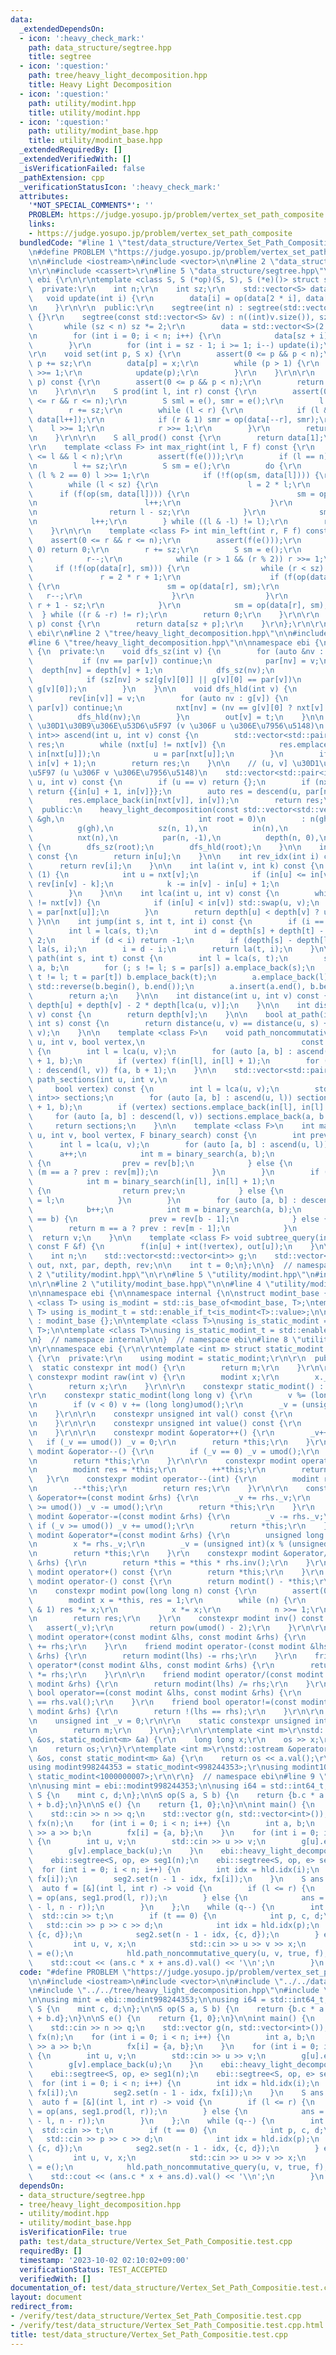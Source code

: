```yaml
---
data:
  _extendedDependsOn:
  - icon: ':heavy_check_mark:'
    path: data_structure/segtree.hpp
    title: segtree
  - icon: ':question:'
    path: tree/heavy_light_decomposition.hpp
    title: Heavy Light Decomposition
  - icon: ':question:'
    path: utility/modint.hpp
    title: utility/modint.hpp
  - icon: ':question:'
    path: utility/modint_base.hpp
    title: utility/modint_base.hpp
  _extendedRequiredBy: []
  _extendedVerifiedWith: []
  _isVerificationFailed: false
  _pathExtension: cpp
  _verificationStatusIcon: ':heavy_check_mark:'
  attributes:
    '*NOT_SPECIAL_COMMENTS*': ''
    PROBLEM: https://judge.yosupo.jp/problem/vertex_set_path_composite
    links:
    - https://judge.yosupo.jp/problem/vertex_set_path_composite
  bundledCode: "#line 1 \"test/data_structure/Vertex_Set_Path_Compositie.test.cpp\"\
    \n#define PROBLEM \"https://judge.yosupo.jp/problem/vertex_set_path_composite\"\
    \n\n#include <iostream>\n#include <vector>\n\n#line 2 \"data_structure/segtree.hpp\"\
    \n\r\n#include <cassert>\r\n#line 5 \"data_structure/segtree.hpp\"\n\r\nnamespace\
    \ ebi {\r\n\r\ntemplate <class S, S (*op)(S, S), S (*e)()> struct segtree {\r\n\
    \  private:\r\n    int n;\r\n    int sz;\r\n    std::vector<S> data;\r\n\r\n \
    \   void update(int i) {\r\n        data[i] = op(data[2 * i], data[2 * i + 1]);\r\
    \n    }\r\n\r\n  public:\r\n    segtree(int n) : segtree(std::vector<S>(n, e()))\
    \ {}\r\n    segtree(const std::vector<S> &v) : n((int)v.size()), sz(1) {\r\n \
    \       while (sz < n) sz *= 2;\r\n        data = std::vector<S>(2 * sz, e());\r\
    \n        for (int i = 0; i < n; i++) {\r\n            data[sz + i] = v[i];\r\n\
    \        }\r\n        for (int i = sz - 1; i >= 1; i--) update(i);\r\n    }\r\n\
    \r\n    void set(int p, S x) {\r\n        assert(0 <= p && p < n);\r\n       \
    \ p += sz;\r\n        data[p] = x;\r\n        while (p > 1) {\r\n            p\
    \ >>= 1;\r\n            update(p);\r\n        }\r\n    }\r\n\r\n    S get(int\
    \ p) const {\r\n        assert(0 <= p && p < n);\r\n        return data[p + sz];\r\
    \n    }\r\n\r\n    S prod(int l, int r) const {\r\n        assert(0 <= l && l\
    \ <= r && r <= n);\r\n        S sml = e(), smr = e();\r\n        l += sz;\r\n\
    \        r += sz;\r\n        while (l < r) {\r\n            if (l & 1) sml = op(sml,\
    \ data[l++]);\r\n            if (r & 1) smr = op(data[--r], smr);\r\n        \
    \    l >>= 1;\r\n            r >>= 1;\r\n        }\r\n        return op(sml, smr);\r\
    \n    }\r\n\r\n    S all_prod() const {\r\n        return data[1];\r\n    }\r\n\
    \r\n    template <class F> int max_right(int l, F f) const {\r\n        assert(0\
    \ <= l && l < n);\r\n        assert(f(e()));\r\n        if (l == n) return n;\r\
    \n        l += sz;\r\n        S sm = e();\r\n        do {\r\n            while\
    \ (l % 2 == 0) l >>= 1;\r\n            if (!f(op(sm, data[l]))) {\r\n        \
    \        while (l < sz) {\r\n                    l = 2 * l;\r\n              \
    \      if (f(op(sm, data[l]))) {\r\n                        sm = op(sm, data[l]);\r\
    \n                        l++;\r\n                    }\r\n                }\r\
    \n                return l - sz;\r\n            }\r\n            sm = op(sm, data[l]);\r\
    \n            l++;\r\n        } while ((l & -l) != l);\r\n        return n;\r\n\
    \    }\r\n\r\n    template <class F> int min_left(int r, F f) const {\r\n    \
    \    assert(0 <= r && r <= n);\r\n        assert(f(e()));\r\n        if (r ==\
    \ 0) return 0;\r\n        r += sz;\r\n        S sm = e();\r\n        do {\r\n\
    \            r--;\r\n            while (r > 1 && (r % 2)) r >>= 1;\r\n       \
    \     if (!f(op(data[r], sm))) {\r\n                while (r < sz) {\r\n     \
    \               r = 2 * r + 1;\r\n                    if (f(op(data[r], sm)))\
    \ {\r\n                        sm = op(data[r], sm);\r\n                     \
    \   r--;\r\n                    }\r\n                }\r\n                return\
    \ r + 1 - sz;\r\n            }\r\n            sm = op(data[r], sm);\r\n      \
    \  } while ((r & -r) != r);\r\n        return 0;\r\n    }\r\n\r\n    S operator[](int\
    \ p) const {\r\n        return data[sz + p];\r\n    }\r\n};\r\n\r\n}  // namespace\
    \ ebi\r\n#line 2 \"tree/heavy_light_decomposition.hpp\"\n\n#include <algorithm>\n\
    #line 6 \"tree/heavy_light_decomposition.hpp\"\n\nnamespace ebi {\n\nstruct heavy_light_decomposition\
    \ {\n  private:\n    void dfs_sz(int v) {\n        for (auto &nv : g[v]) {\n \
    \           if (nv == par[v]) continue;\n            par[nv] = v;\n          \
    \  depth[nv] = depth[v] + 1;\n            dfs_sz(nv);\n            sz[v] += sz[nv];\n\
    \            if (sz[nv] > sz[g[v][0]] || g[v][0] == par[v])\n                std::swap(nv,\
    \ g[v][0]);\n        }\n    }\n\n    void dfs_hld(int v) {\n        in[v] = t++;\n\
    \        rev[in[v]] = v;\n        for (auto nv : g[v]) {\n            if (nv ==\
    \ par[v]) continue;\n            nxt[nv] = (nv == g[v][0] ? nxt[v] : nv);\n  \
    \          dfs_hld(nv);\n        }\n        out[v] = t;\n    }\n\n    // [u, v)\
    \ \u30D1\u30B9\u306E\u53D6\u5F97 (v \u306F u \u306E\u7956\u5148)\n    std::vector<std::pair<int,\
    \ int>> ascend(int u, int v) const {\n        std::vector<std::pair<int, int>>\
    \ res;\n        while (nxt[u] != nxt[v]) {\n            res.emplace_back(in[u],\
    \ in[nxt[u]]);\n            u = par[nxt[u]];\n        }\n        if (u != v) res.emplace_back(in[u],\
    \ in[v] + 1);\n        return res;\n    }\n\n    // (u, v] \u30D1\u30B9\u306E\u53D6\
    \u5F97 (u \u306F v \u306E\u7956\u5148)\n    std::vector<std::pair<int, int>> descend(int\
    \ u, int v) const {\n        if (u == v) return {};\n        if (nxt[u] == nxt[v])\
    \ return {{in[u] + 1, in[v]}};\n        auto res = descend(u, par[nxt[v]]);\n\
    \        res.emplace_back(in[nxt[v]], in[v]);\n        return res;\n    }\n\n\
    \  public:\n    heavy_light_decomposition(const std::vector<std::vector<int>>\
    \ &gh,\n                              int root = 0)\n        : n(gh.size()),\n\
    \          g(gh),\n          sz(n, 1),\n          in(n),\n          out(n),\n\
    \          nxt(n),\n          par(n, -1),\n          depth(n, 0),\n          rev(n)\
    \ {\n        dfs_sz(root);\n        dfs_hld(root);\n    }\n\n    int idx(int u)\
    \ const {\n        return in[u];\n    }\n\n    int rev_idx(int i) const {\n  \
    \      return rev[i];\n    }\n\n    int la(int v, int k) const {\n        while\
    \ (1) {\n            int u = nxt[v];\n            if (in[u] <= in[v] - k) return\
    \ rev[in[v] - k];\n            k -= in[v] - in[u] + 1;\n            v = par[u];\n\
    \        }\n    }\n\n    int lca(int u, int v) const {\n        while (nxt[u]\
    \ != nxt[v]) {\n            if (in[u] < in[v]) std::swap(u, v);\n            u\
    \ = par[nxt[u]];\n        }\n        return depth[u] < depth[v] ? u : v;\n   \
    \ }\n\n    int jump(int s, int t, int i) const {\n        if (i == 0) return s;\n\
    \        int l = lca(s, t);\n        int d = depth[s] + depth[t] - depth[l] *\
    \ 2;\n        if (d < i) return -1;\n        if (depth[s] - depth[l] >= i) return\
    \ la(s, i);\n        i = d - i;\n        return la(t, i);\n    }\n\n    std::vector<int>\
    \ path(int s, int t) const {\n        int l = lca(s, t);\n        std::vector<int>\
    \ a, b;\n        for (; s != l; s = par[s]) a.emplace_back(s);\n        for (;\
    \ t != l; t = par[t]) b.emplace_back(t);\n        a.emplace_back(l);\n       \
    \ std::reverse(b.begin(), b.end());\n        a.insert(a.end(), b.begin(), b.end());\n\
    \        return a;\n    }\n\n    int distance(int u, int v) const {\n        return\
    \ depth[u] + depth[v] - 2 * depth[lca(u, v)];\n    }\n\n    int distance_from_root(int\
    \ v) const {\n        return depth[v];\n    }\n\n    bool at_path(int u, int v,\
    \ int s) const {\n        return distance(u, v) == distance(u, s) + distance(s,\
    \ v);\n    }\n\n    template <class F>\n    void path_noncommutative_query(int\
    \ u, int v, bool vertex,\n                                   const F &f) const\
    \ {\n        int l = lca(u, v);\n        for (auto [a, b] : ascend(u, l)) f(a\
    \ + 1, b);\n        if (vertex) f(in[l], in[l] + 1);\n        for (auto [a, b]\
    \ : descend(l, v)) f(a, b + 1);\n    }\n\n    std::vector<std::pair<int, int>>\
    \ path_sections(int u, int v,\n                                              \
    \     bool vertex) const {\n        int l = lca(u, v);\n        std::vector<std::pair<int,\
    \ int>> sections;\n        for (auto [a, b] : ascend(u, l)) sections.emplace_back(a\
    \ + 1, b);\n        if (vertex) sections.emplace_back(in[l], in[l] + 1);\n   \
    \     for (auto [a, b] : descend(l, v)) sections.emplace_back(a, b + 1);\n   \
    \     return sections;\n    }\n\n    template <class F>\n    int max_path(int\
    \ u, int v, bool vertex, F binary_search) const {\n        int prev = -1;\n  \
    \      int l = lca(u, v);\n        for (auto [a, b] : ascend(u, l)) {\n      \
    \      a++;\n            int m = binary_search(a, b);\n            if (m == b)\
    \ {\n                prev = rev[b];\n            } else {\n                return\
    \ (m == a ? prev : rev[m]);\n            }\n        }\n        if (vertex) {\n\
    \            int m = binary_search(in[l], in[l] + 1);\n            if (m == in[l])\
    \ {\n                return prev;\n            } else {\n                prev\
    \ = l;\n            }\n        }\n        for (auto [a, b] : descend(l, v)) {\n\
    \            b++;\n            int m = binary_search(a, b);\n            if (m\
    \ == b) {\n                prev = rev[b - 1];\n            } else {\n        \
    \        return m == a ? prev : rev[m - 1];\n            }\n        }\n      \
    \  return v;\n    }\n\n    template <class F> void subtree_query(int u, bool vertex,\
    \ const F &f) {\n        f(in[u] + int(!vertex), out[u]);\n    }\n\n  private:\n\
    \    int n;\n    std::vector<std::vector<int>> g;\n    std::vector<int> sz, in,\
    \ out, nxt, par, depth, rev;\n\n    int t = 0;\n};\n\n}  // namespace ebi\n#line\
    \ 2 \"utility/modint.hpp\"\n\r\n#line 5 \"utility/modint.hpp\"\n#include <type_traits>\r\
    \n\r\n#line 2 \"utility/modint_base.hpp\"\n\n#line 4 \"utility/modint_base.hpp\"\
    \n\nnamespace ebi {\n\nnamespace internal {\n\nstruct modint_base {};\n\ntemplate\
    \ <class T> using is_modint = std::is_base_of<modint_base, T>;\ntemplate <class\
    \ T> using is_modint_t = std::enable_if_t<is_modint<T>::value>;\n\nstruct static_modint_base\
    \ : modint_base {};\n\ntemplate <class T>\nusing is_static_modint = std::is_base_of<internal::static_modint_base,\
    \ T>;\n\ntemplate <class T>\nusing is_static_modint_t = std::enable_if_t<is_static_modint<T>::value>;\n\
    \n}  // namespace internal\n\n}  // namespace ebi\n#line 8 \"utility/modint.hpp\"\
    \n\r\nnamespace ebi {\r\n\r\ntemplate <int m> struct static_modint : internal::static_modint_base\
    \ {\r\n  private:\r\n    using modint = static_modint;\r\n\r\n  public:\r\n  \
    \  static constexpr int mod() {\r\n        return m;\r\n    }\r\n\r\n    static\
    \ constexpr modint raw(int v) {\r\n        modint x;\r\n        x._v = v;\r\n\
    \        return x;\r\n    }\r\n\r\n    constexpr static_modint() : _v(0) {}\r\n\
    \r\n    constexpr static_modint(long long v) {\r\n        v %= (long long)umod();\r\
    \n        if (v < 0) v += (long long)umod();\r\n        _v = (unsigned int)v;\r\
    \n    }\r\n\r\n    constexpr unsigned int val() const {\r\n        return _v;\r\
    \n    }\r\n\r\n    constexpr unsigned int value() const {\r\n        return val();\r\
    \n    }\r\n\r\n    constexpr modint &operator++() {\r\n        _v++;\r\n     \
    \   if (_v == umod()) _v = 0;\r\n        return *this;\r\n    }\r\n    constexpr\
    \ modint &operator--() {\r\n        if (_v == 0) _v = umod();\r\n        _v--;\r\
    \n        return *this;\r\n    }\r\n\r\n    constexpr modint operator++(int) {\r\
    \n        modint res = *this;\r\n        ++*this;\r\n        return res;\r\n \
    \   }\r\n    constexpr modint operator--(int) {\r\n        modint res = *this;\r\
    \n        --*this;\r\n        return res;\r\n    }\r\n\r\n    constexpr modint\
    \ &operator+=(const modint &rhs) {\r\n        _v += rhs._v;\r\n        if (_v\
    \ >= umod()) _v -= umod();\r\n        return *this;\r\n    }\r\n    constexpr\
    \ modint &operator-=(const modint &rhs) {\r\n        _v -= rhs._v;\r\n       \
    \ if (_v >= umod()) _v += umod();\r\n        return *this;\r\n    }\r\n    constexpr\
    \ modint &operator*=(const modint &rhs) {\r\n        unsigned long long x = _v;\r\
    \n        x *= rhs._v;\r\n        _v = (unsigned int)(x % (unsigned long long)umod());\r\
    \n        return *this;\r\n    }\r\n    constexpr modint &operator/=(const modint\
    \ &rhs) {\r\n        return *this = *this * rhs.inv();\r\n    }\r\n\r\n    constexpr\
    \ modint operator+() const {\r\n        return *this;\r\n    }\r\n    constexpr\
    \ modint operator-() const {\r\n        return modint() - *this;\r\n    }\r\n\r\
    \n    constexpr modint pow(long long n) const {\r\n        assert(0 <= n);\r\n\
    \        modint x = *this, res = 1;\r\n        while (n) {\r\n            if (n\
    \ & 1) res *= x;\r\n            x *= x;\r\n            n >>= 1;\r\n        }\r\
    \n        return res;\r\n    }\r\n    constexpr modint inv() const {\r\n     \
    \   assert(_v);\r\n        return pow(umod() - 2);\r\n    }\r\n\r\n    friend\
    \ modint operator+(const modint &lhs, const modint &rhs) {\r\n        return modint(lhs)\
    \ += rhs;\r\n    }\r\n    friend modint operator-(const modint &lhs, const modint\
    \ &rhs) {\r\n        return modint(lhs) -= rhs;\r\n    }\r\n    friend modint\
    \ operator*(const modint &lhs, const modint &rhs) {\r\n        return modint(lhs)\
    \ *= rhs;\r\n    }\r\n\r\n    friend modint operator/(const modint &lhs, const\
    \ modint &rhs) {\r\n        return modint(lhs) /= rhs;\r\n    }\r\n    friend\
    \ bool operator==(const modint &lhs, const modint &rhs) {\r\n        return lhs.val()\
    \ == rhs.val();\r\n    }\r\n    friend bool operator!=(const modint &lhs, const\
    \ modint &rhs) {\r\n        return !(lhs == rhs);\r\n    }\r\n\r\n  private:\r\
    \n    unsigned int _v = 0;\r\n\r\n    static constexpr unsigned int umod() {\r\
    \n        return m;\r\n    }\r\n};\r\n\r\ntemplate <int m>\r\nstd::istream &operator>>(std::istream\
    \ &os, static_modint<m> &a) {\r\n    long long x;\r\n    os >> x;\r\n    a = x;\r\
    \n    return os;\r\n}\r\ntemplate <int m>\r\nstd::ostream &operator<<(std::ostream\
    \ &os, const static_modint<m> &a) {\r\n    return os << a.val();\r\n}\r\n\r\n\
    using modint998244353 = static_modint<998244353>;\r\nusing modint1000000007 =\
    \ static_modint<1000000007>;\r\n\r\n}  // namespace ebi\n#line 9 \"test/data_structure/Vertex_Set_Path_Compositie.test.cpp\"\
    \n\nusing mint = ebi::modint998244353;\n\nusing i64 = std::int64_t;\n\nstruct\
    \ S {\n    mint c, d;\n};\n\nS op(S a, S b) {\n    return {b.c * a.c, b.c * a.d\
    \ + b.d};\n}\n\nS e() {\n    return {1, 0};\n}\n\nint main() {\n    int n, q;\n\
    \    std::cin >> n >> q;\n    std::vector g(n, std::vector<int>());\n    std::vector<S>\
    \ fx(n);\n    for (int i = 0; i < n; i++) {\n        int a, b;\n        std::cin\
    \ >> a >> b;\n        fx[i] = {a, b};\n    }\n    for (int i = 0; i < n - 1; i++)\
    \ {\n        int u, v;\n        std::cin >> u >> v;\n        g[u].emplace_back(v);\n\
    \        g[v].emplace_back(u);\n    }\n    ebi::heavy_light_decomposition hld(g);\n\
    \    ebi::segtree<S, op, e> seg1(n);\n    ebi::segtree<S, op, e> seg2(n);\n  \
    \  for (int i = 0; i < n; i++) {\n        int idx = hld.idx(i);\n        seg1.set(idx,\
    \ fx[i]);\n        seg2.set(n - 1 - idx, fx[i]);\n    }\n    S ans = e();\n  \
    \  auto f = [&](int l, int r) -> void {\n        if (l <= r) {\n            ans\
    \ = op(ans, seg1.prod(l, r));\n        } else {\n            ans = op(ans, seg2.prod(n\
    \ - l, n - r));\n        }\n    };\n    while (q--) {\n        int t;\n      \
    \  std::cin >> t;\n        if (t == 0) {\n            int p, c, d;\n         \
    \   std::cin >> p >> c >> d;\n            int idx = hld.idx(p);\n            seg1.set(idx,\
    \ {c, d});\n            seg2.set(n - 1 - idx, {c, d});\n        } else {\n   \
    \         int u, v, x;\n            std::cin >> u >> v >> x;\n            ans\
    \ = e();\n            hld.path_noncommutative_query(u, v, true, f);\n        \
    \    std::cout << (ans.c * x + ans.d).val() << '\\n';\n        }\n    }\n}\n"
  code: "#define PROBLEM \"https://judge.yosupo.jp/problem/vertex_set_path_composite\"\
    \n\n#include <iostream>\n#include <vector>\n\n#include \"../../data_structure/segtree.hpp\"\
    \n#include \"../../tree/heavy_light_decomposition.hpp\"\n#include \"../../utility/modint.hpp\"\
    \n\nusing mint = ebi::modint998244353;\n\nusing i64 = std::int64_t;\n\nstruct\
    \ S {\n    mint c, d;\n};\n\nS op(S a, S b) {\n    return {b.c * a.c, b.c * a.d\
    \ + b.d};\n}\n\nS e() {\n    return {1, 0};\n}\n\nint main() {\n    int n, q;\n\
    \    std::cin >> n >> q;\n    std::vector g(n, std::vector<int>());\n    std::vector<S>\
    \ fx(n);\n    for (int i = 0; i < n; i++) {\n        int a, b;\n        std::cin\
    \ >> a >> b;\n        fx[i] = {a, b};\n    }\n    for (int i = 0; i < n - 1; i++)\
    \ {\n        int u, v;\n        std::cin >> u >> v;\n        g[u].emplace_back(v);\n\
    \        g[v].emplace_back(u);\n    }\n    ebi::heavy_light_decomposition hld(g);\n\
    \    ebi::segtree<S, op, e> seg1(n);\n    ebi::segtree<S, op, e> seg2(n);\n  \
    \  for (int i = 0; i < n; i++) {\n        int idx = hld.idx(i);\n        seg1.set(idx,\
    \ fx[i]);\n        seg2.set(n - 1 - idx, fx[i]);\n    }\n    S ans = e();\n  \
    \  auto f = [&](int l, int r) -> void {\n        if (l <= r) {\n            ans\
    \ = op(ans, seg1.prod(l, r));\n        } else {\n            ans = op(ans, seg2.prod(n\
    \ - l, n - r));\n        }\n    };\n    while (q--) {\n        int t;\n      \
    \  std::cin >> t;\n        if (t == 0) {\n            int p, c, d;\n         \
    \   std::cin >> p >> c >> d;\n            int idx = hld.idx(p);\n            seg1.set(idx,\
    \ {c, d});\n            seg2.set(n - 1 - idx, {c, d});\n        } else {\n   \
    \         int u, v, x;\n            std::cin >> u >> v >> x;\n            ans\
    \ = e();\n            hld.path_noncommutative_query(u, v, true, f);\n        \
    \    std::cout << (ans.c * x + ans.d).val() << '\\n';\n        }\n    }\n}"
  dependsOn:
  - data_structure/segtree.hpp
  - tree/heavy_light_decomposition.hpp
  - utility/modint.hpp
  - utility/modint_base.hpp
  isVerificationFile: true
  path: test/data_structure/Vertex_Set_Path_Compositie.test.cpp
  requiredBy: []
  timestamp: '2023-10-02 02:10:02+09:00'
  verificationStatus: TEST_ACCEPTED
  verifiedWith: []
documentation_of: test/data_structure/Vertex_Set_Path_Compositie.test.cpp
layout: document
redirect_from:
- /verify/test/data_structure/Vertex_Set_Path_Compositie.test.cpp
- /verify/test/data_structure/Vertex_Set_Path_Compositie.test.cpp.html
title: test/data_structure/Vertex_Set_Path_Compositie.test.cpp
---
```

